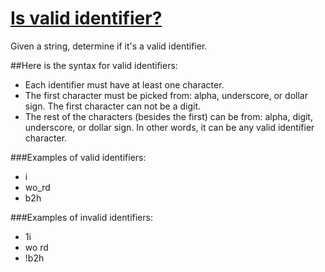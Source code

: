# [Is valid identifier?](https://www.codewars.com/kata/is-valid-identifier "https://www.codewars.com/kata/563a8656d52a79f06c00001f")

Given a string, determine if it's a valid identifier.

##Here is the syntax for valid identifiers:
* Each identifier must have at least one character.
* The first character must be picked from: alpha, underscore, or dollar sign. The first character can not be a digit.
* The rest of the characters (besides the first) can be from: alpha, digit, underscore, or dollar sign. In other words, it can be any valid identifier character.

###Examples of valid identifiers:
* i
* wo_rd
* b2h

###Examples of invalid identifiers:
* 1i
* wo rd 
* !b2h
